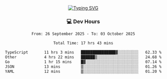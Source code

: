 
<div align="center">
  <a href="https://git.io/typing-svg"><img src="https://readme-typing-svg.demolab.com?font=Fira+Code&size=30&pause=1000&color=33F7F5&center=true&vCenter=true&width=435&lines=Hi+there+%F0%9F%91%8B+I+am+AirboZH+;Welcome+to+my+Github" alt="Typing SVG" /></a>

<h3>💻 Dev Hours</h3>
<!--START_SECTION:waka-->

```txt
From: 26 September 2025 - To: 03 October 2025

Total Time: 17 hrs 43 mins

TypeScript       11 hrs 3 mins   ███████████████▓░░░░░░░░░   62.33 %
Other            4 hrs 22 mins   ██████▒░░░░░░░░░░░░░░░░░░   24.68 %
Go               1 hr 15 mins    █▓░░░░░░░░░░░░░░░░░░░░░░░   07.14 %
JSON             13 mins         ▒░░░░░░░░░░░░░░░░░░░░░░░░   01.26 %
YAML             12 mins         ▒░░░░░░░░░░░░░░░░░░░░░░░░   01.20 %
```

<!--END_SECTION:waka-->
</div>  
